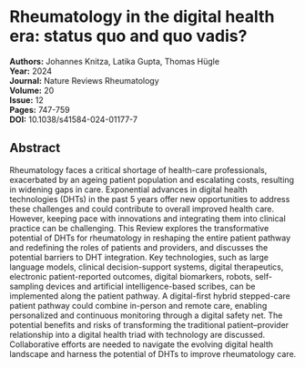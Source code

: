 # Rheumatology in the digital health era: status quo and quo vadis?

**Authors:** Johannes Knitza, Latika Gupta, Thomas Hügle  
**Year:** 2024  
**Journal:** Nature Reviews Rheumatology  
**Volume:** 20  
**Issue:** 12  
**Pages:** 747-759  
**DOI:** 10.1038/s41584-024-01177-7  

## Abstract
Rheumatology faces a critical shortage of health-care professionals, exacerbated by an ageing patient population and escalating costs, resulting in widening gaps in care. Exponential advances in digital health technologies (DHTs) in the past 5 years offer new opportunities to address these challenges and could contribute to overall improved health care. However, keeping pace with innovations and integrating them into clinical practice can be challenging. This Review explores the transformative potential of DHTs for rheumatology in reshaping the entire patient pathway and redefining the roles of patients and providers, and discusses the potential barriers to DHT integration. Key technologies, such as large language models, clinical decision-support systems, digital therapeutics, electronic patient-reported outcomes, digital biomarkers, robots, self-sampling devices and artificial intelligence-based scribes, can be implemented along the patient pathway. A digital-first hybrid stepped-care patient pathway could combine in-person and remote care, enabling personalized and continuous monitoring through a digital safety net. The potential benefits and risks of transforming the traditional patient–provider relationship into a digital health triad with technology are discussed. Collaborative efforts are needed to navigate the evolving digital health landscape and harness the potential of DHTs to improve rheumatology care.

